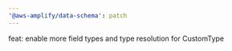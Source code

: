 ```yaml
---
'@aws-amplify/data-schema': patch
---
```


feat: enable more field types and type resolution for CustomType

